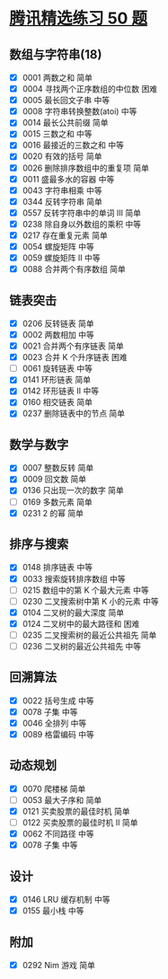 # [腾讯精选练习 50 题](https://leetcode-cn.com/leetbook/read/tencent/x6zv4j/)

## 数组与字符串(18)

- [x] 0001 两数之和 简单
- [x] 0004 寻找两个正序数组的中位数 困难
- [x] 0005 最长回文子串 中等
- [x] 0008 字符串转换整数(atoi) 中等
- [x] 0014 最长公共前缀 简单
- [x] 0015 三数之和 中等
- [x] 0016 最接近的三数之和 中等
- [x] 0020 有效的括号 简单
- [x] 0026 删除排序数组中的重复项 简单
- [x] 0011 盛最多水的容器 中等
- [x] 0043 字符串相乘 中等
- [x] 0344 反转字符串 简单
- [x] 0557 反转字符串中的单词 III 简单
- [x] 0238 除自身以外数组的乘积 中等
- [x] 0217 存在重复元素 简单
- [x] 0054 螺旋矩阵 中等
- [x] 0059 螺旋矩阵 II 中等
- [x] 0088 合并两个有序数组 简单

## 链表突击

- [x] 0206 反转链表 简单
- [x] 0002 两数相加 中等
- [x] 0021 合并两个有序链表 简单
- [x] 0023 合并 K 个升序链表 困难
- [ ] 0061 旋转链表 中等
- [x] 0141 环形链表 简单
- [x] 0142 环形链表 II 中等
- [x] 0160 相交链表 简单
- [x] 0237 删除链表中的节点 简单

## 数学与数字

- [x] 0007 整数反转 简单
- [x] 0009 回文数 简单
- [x] 0136 只出现一次的数字 简单
- [ ] 0169 多数元素 简单
- [x] 0231 2 的幂 简单

## 排序与搜索

- [x] 0148 排序链表 中等
- [x] 0033 搜索旋转排序数组 中等
- [ ] 0215 数组中的第 K 个最大元素 中等
- [ ] 0230 二叉搜索树中第 K 小的元素 中等
- [x] 0104 二叉树的最大深度 简单
- [x] 0124 二叉树中的最大路径和 困难
- [ ] 0235 二叉搜索树的最近公共祖先 简单
- [ ] 0236 二叉树的最近公共祖先 中等

## 回溯算法

- [x] 0022 括号生成 中等
- [x] 0078 子集 中等
- [x] 0046 全排列 中等
- [x] 0089 格雷编码 中等

## 动态规划

- [x] 0070 爬楼梯 简单
- [ ] 0053 最大子序和 简单
- [x] 0121 买卖股票的最佳时机 简单
- [ ] 0122 买卖股票的最佳时机 II 简单
- [x] 0062 不同路径 中等
- [x] 0078 子集 中等

## 设计

- [x] 0146 LRU 缓存机制 中等
- [x] 0155 最小栈 中等

## 附加

- [x] 0292 Nim 游戏 简单
